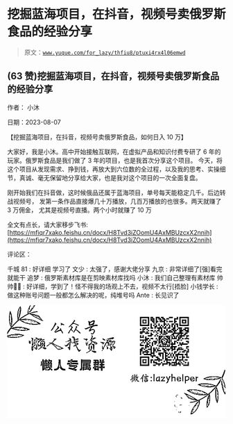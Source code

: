 # 挖掘蓝海项目，在抖音，视频号卖俄罗斯食品的经验分享

> 原文：[`www.yuque.com/for_lazy/thfiu8/ptuxi4rx4l06emwd`](https://www.yuque.com/for_lazy/thfiu8/ptuxi4rx4l06emwd)



## (63 赞)挖掘蓝海项目，在抖音，视频号卖俄罗斯食品的经验分享 

作者： 小沐 

日期：2023-08-07 

【挖掘蓝海项目，在抖音，视频号卖俄罗斯食品，如何日入 10 万】 

大家好，我是小沐。高中开始接触互联网，在虚拟产品和知识付费专研了 6 年的玩家。俄罗斯食品是我们做了 3 年的项目，也是我首次分享这个项目。 今天，将这个项目从发现需求、挣到钱，再放大到六位数的全过程，以及我的思考、实操细节，真诚、毫无保留地分享给大家，也是我对这个项目的一次全面复盘。 

刚开始我们在抖音做，这时候俄品还属于蓝海项目，单号每天能稳定几千。后边转战视频号， 发第一条作品直接爆几十万播放，几百万播放的也很多。两天就赚了 3 万佣金， 尤其是视频号直播。两个小时就赚了 10 万 

全文有点长，请大家移步飞书: [https://mfiqr7xako.feishu.cn/docx/H8Tvd3iZOomU4AxMBUzcxX2nnih](https://mfiqr7xako.feishu.cn/docx/H8Tvd3iZOomU4AxMBUzcxX2nnih) 

评论区： 

千城 81 : 好详细 学习了 文少 : 太强了，感谢大佬分享 九京 : 非常详细了[强]看完就能干 追梦 : 俄罗斯素材库是在剪映素材库找吗 小沐 : 我们自己整理有素材库 帅帅🔫🌱 : 好详细，学到了！怪不得我的场观上不去，视频不太行[捂脸] 小钱学长 : 做这种账号问题一般都怎么解决的呢，纯堆号吗 Ante : 长见识了 

![](img/894d30a529e7c37bcd3392323c99941c.png)  